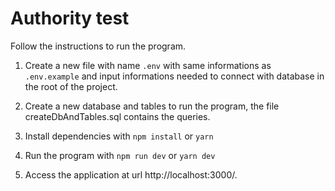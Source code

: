 # Authority test #

Follow the instructions to run the program.

1. Create a new file with name ```.env``` with same informations as ```.env.example``` and input informations needed to connect with database in the root of the project.

2. Create a new database and tables to run the program, the file createDbAndTables.sql contains the queries.

3. Install dependencies with ```npm install``` or  ```yarn```

4. Run the program with ```npm run dev``` or ```yarn dev```

5. Access the application at url http://localhost:3000/.
